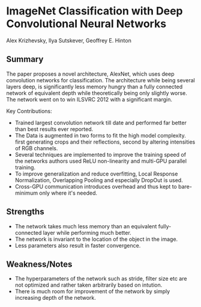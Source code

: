 # ImageNet Classification with Deep Convolutional Neural Networks 
Alex Krizhevsky, Ilya Sutskever, Geoffrey E. Hinton

## Summary
The paper proposes a novel architecture, AlexNet, which uses deep convolution networks for classification. The architecture while being several layers deep, is significantly less memory hungry than a fully connected network of equivalent depth while theoretically being only slightly worse. The network went on to win ILSVRC 2012 with a significant margin.

Key Contributions:

- Trained largest convolution network till date and performed far better than best results ever reported.
- The Data is augmented in two forms to fit the high model complexity. first generating crops and their reflections, second by altering intensities of RGB channels.
- Several techniques are implemented to improve the training speed of the networks authors used ReLU non-linearity and multi-GPU parallel training.
- To improve generalization and reduce overfitting, Local Response Normalization, Overlapping Pooling and especially DropOut is used.
- Cross-GPU communication introduces overhead and thus kept to bare-minimum only where it's needed.

## Strengths
- The network takes much less memory than an equivalent fully-connected layer while performing much better.
- The network is invariant to the location of the object in the image.
- Less parameters also result in faster convergence.

## Weakness/Notes

- The hyperparameters of the network such as stride, filter size etc are not optimized and rather taken arbitrarily based on intution.
- There is much room for improvement of the network by simply increasing depth of the network.